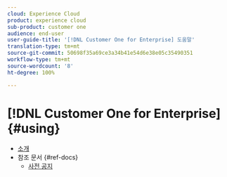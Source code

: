 ```yaml
---
cloud: Experience Cloud
product: experience cloud
sub-product: customer one
audience: end-user
user-guide-title: '[!DNL Customer One for Enterprise] 도움말'
translation-type: tm+mt
source-git-commit: 50698f35a69ce3a34b41e54d6e38e05c35490351
workflow-type: tm+mt
source-wordcount: '8'
ht-degree: 100%

---
```



# [!DNL Customer One for Enterprise] {#using}

+ [소개](home.md)
+ 참조 문서 {#ref-docs}
   + [사전 공지](intro-customer-support.md)

